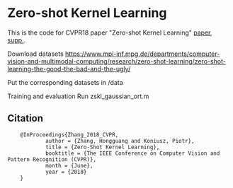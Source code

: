 # Zero-shot Kernel Learning
This is the code for CVPR18 paper "Zero-shot Kernel Learning" [paper](http://openaccess.thecvf.com/content_cvpr_2018/papers/Zhang_Zero-Shot_Kernel_Learning_CVPR_2018_paper.pdf), [supp.](http://openaccess.thecvf.com/content_cvpr_2018/Supplemental/3242-supp.pdf).

Download datasets 
https://www.mpi-inf.mpg.de/departments/computer-vision-and-multimodal-computing/research/zero-shot-learning/zero-shot-learning-the-good-the-bad-and-the-ugly/

Put the corresponding datasets in /data

Training and evaluation
Run zskl_gaussian_ort.m

## Citation
        @InProceedings{Zhang_2018_CVPR,
                author = {Zhang, Hongguang and Koniusz, Piotr},
                title = {Zero-Shot Kernel Learning},
                booktitle = {The IEEE Conference on Computer Vision and Pattern Recognition (CVPR)},
                month = {June},
                year = {2018}
        }
